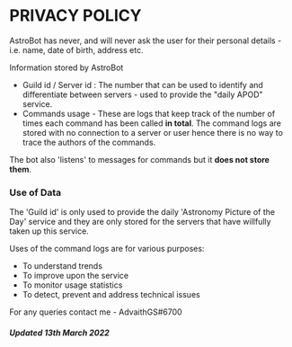 # PRIVACY POLICY

AstroBot has never, and will never ask the user for their personal details - i.e. name, date of birth, address etc.

Information stored by AstroBot
* Guild id / Server id : The number that can be used to identify and differentiate between servers - used to provide the "daily APOD" service.
* Commands usage - These are logs that keep track of the number of times each command has been called **in total**. The command logs are stored with no connection to a server or user hence there is no way to trace the authors of the commands.

The bot also 'listens' to messages for commands but it **does not store them**.

### Use of Data
The 'Guild id' is only used to provide the daily 'Astronomy Picture of the Day' service and they are only stored for the servers that have willfully taken up this service.

Uses of the command logs are for various purposes:
* To understand trends
* To improve upon the service
* To monitor usage statistics
* To detect, prevent and address technical issues

For any queries contact me - AdvaithGS#6700

##### Updated 13th March 2022

